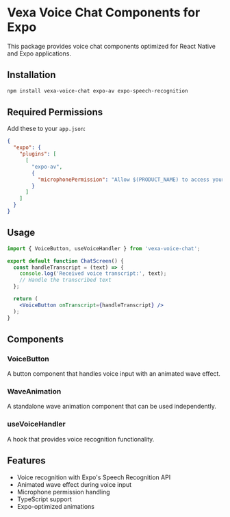 # Vexa Voice Chat Components for Expo

This package provides voice chat components optimized for React Native and Expo applications.

## Installation

```bash
npm install vexa-voice-chat expo-av expo-speech-recognition
```

## Required Permissions

Add these to your `app.json`:

```json
{
  "expo": {
    "plugins": [
      [
        "expo-av",
        {
          "microphonePermission": "Allow $(PRODUCT_NAME) to access your microphone."
        }
      ]
    ]
  }
}
```

## Usage

```jsx
import { VoiceButton, useVoiceHandler } from 'vexa-voice-chat';

export default function ChatScreen() {
  const handleTranscript = (text) => {
    console.log('Received voice transcript:', text);
    // Handle the transcribed text
  };

  return (
    <VoiceButton onTranscript={handleTranscript} />
  );
}
```

## Components

### VoiceButton
A button component that handles voice input with an animated wave effect.

### WaveAnimation
A standalone wave animation component that can be used independently.

### useVoiceHandler
A hook that provides voice recognition functionality.

## Features
- Voice recognition with Expo's Speech Recognition API
- Animated wave effect during voice input
- Microphone permission handling
- TypeScript support
- Expo-optimized animations
